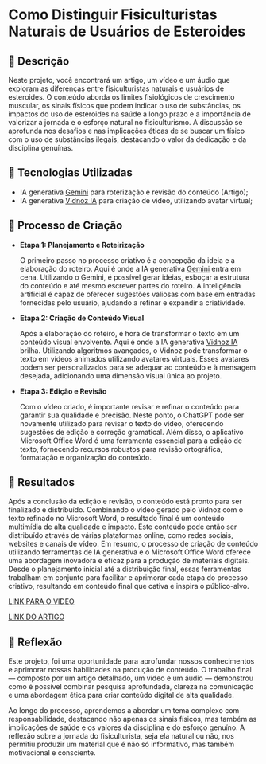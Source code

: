 # Como Distinguir Fisiculturistas Naturais de Usuários de Esteroides
## 📒 Descrição
Neste projeto, você encontrará um artigo, um vídeo e um áudio que exploram as diferenças entre fisiculturistas naturais e usuários de esteroides. O conteúdo aborda os limites fisiológicos de crescimento muscular, os sinais físicos que podem indicar o uso de substâncias, os impactos do uso de esteroides na saúde a longo prazo e a importância de valorizar a jornada e o esforço natural no fisiculturismo. A discussão se aprofunda nos desafios e nas implicações éticas de se buscar um físico com o uso de substâncias ilegais, destacando o valor da dedicação e da disciplina genuínas.
## 🤖 Tecnologias Utilizadas
* IA generativa [Gemini](gemini.google.com) para roterização e revisão do conteúdo (Artigo);
* IA generativa [Vidnoz IA](https://aiapp-pt.vidnoz.com/) para criação de video, utilizando avatar virtual;
  
## 🧐 Processo de Criação
* **Etapa 1: Planejamento e Roteirização**

  O primeiro passo no processo criativo é a concepção da ideia e a elaboração do roteiro. Aqui é onde a IA generativa [Gemini](gemini.google.com) entra em cena. Utilizando o Gemini, é possível gerar 
  ideias, esboçar a estrutura do conteúdo e até mesmo escrever partes do roteiro. A inteligência artificial é capaz de oferecer sugestões valiosas com base em entradas fornecidas pelo 
  usuário, ajudando a refinar e expandir a criatividade.

* **Etapa 2: Criação de Conteúdo Visual**
  
  Após a elaboração do roteiro, é hora de transformar o texto em um conteúdo visual envolvente. Aqui é onde a IA generativa [Vidnoz IA](https://aiapp-pt.vidnoz.com/) brilha. Utilizando algoritmos avançados, o Vidnoz pode transformar o texto em vídeos animados utilizando avatares virtuais. Esses avatares podem ser personalizados para se adequar ao conteúdo e à mensagem desejada, adicionando uma 
  dimensão visual única ao projeto.

* **Etapa 3: Edição e Revisão**

  Com o vídeo criado, é importante revisar e refinar o conteúdo para garantir sua qualidade e precisão. Neste ponto, o ChatGPT pode ser novamente utilizado para revisar o texto do 
  vídeo, oferecendo sugestões de edição e correção gramatical. Além disso, o aplicativo Microsoft Office Word é uma ferramenta essencial para a edição de texto, fornecendo recursos 
  robustos para revisão ortográfica, formatação e organização do conteúdo.

## 🚀 Resultados
Após a conclusão da edição e revisão, o conteúdo está pronto para ser finalizado e distribuído. Combinando o vídeo gerado pelo Vidnoz com o texto refinado no Microsoft Word, o resultado final é um conteúdo multimídia de alta qualidade e impacto. Este conteúdo pode então ser distribuído através de várias plataformas online, como redes sociais, websites e canais de vídeo.
Em resumo, o processo de criação de conteúdo utilizando ferramentas de IA generativa e o Microsoft Office Word oferece uma abordagem inovadora e eficaz para a produção de materiais digitais. Desde o planejamento inicial até a distribuição final, essas ferramentas trabalham em conjunto para facilitar e aprimorar cada etapa do processo criativo, resultando em conteúdo final que cativa e inspira o público-alvo.

[LINK PARA O VIDEO](https://share.vidnoz.com/aishare-OSs8GMbnzIYhsDGNyPpJxz5E17107679902620513)

[LINK DO ARTIGO](https://github.com/siqueirago/lab-natty-or-not/blob/main/artigo.md)

## 💭 Reflexão
Este projeto, foi uma oportunidade para aprofundar nossos conhecimentos e aprimorar nossas habilidades na produção de conteúdo. O trabalho final — composto por um artigo detalhado, um vídeo e um áudio — demonstrou como é possível combinar pesquisa aprofundada, clareza na comunicação e uma abordagem ética para criar conteúdo digital de alta qualidade.

Ao longo do processo, aprendemos a abordar um tema complexo com responsabilidade, destacando não apenas os sinais físicos, mas também as implicações de saúde e os valores da disciplina e do esforço genuíno. A reflexão sobre a jornada do fisiculturista, seja ela natural ou não, nos permitiu produzir um material que é não só informativo, mas também motivacional e consciente.
